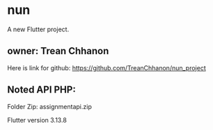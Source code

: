 # nun

A new Flutter project.

## owner: Trean Chhanon

Here is link for github: https://github.com/TreanChhanon/nun_project

## Noted API PHP:

Folder Zip: assignmentapi.zip

Flutter version 3.13.8
